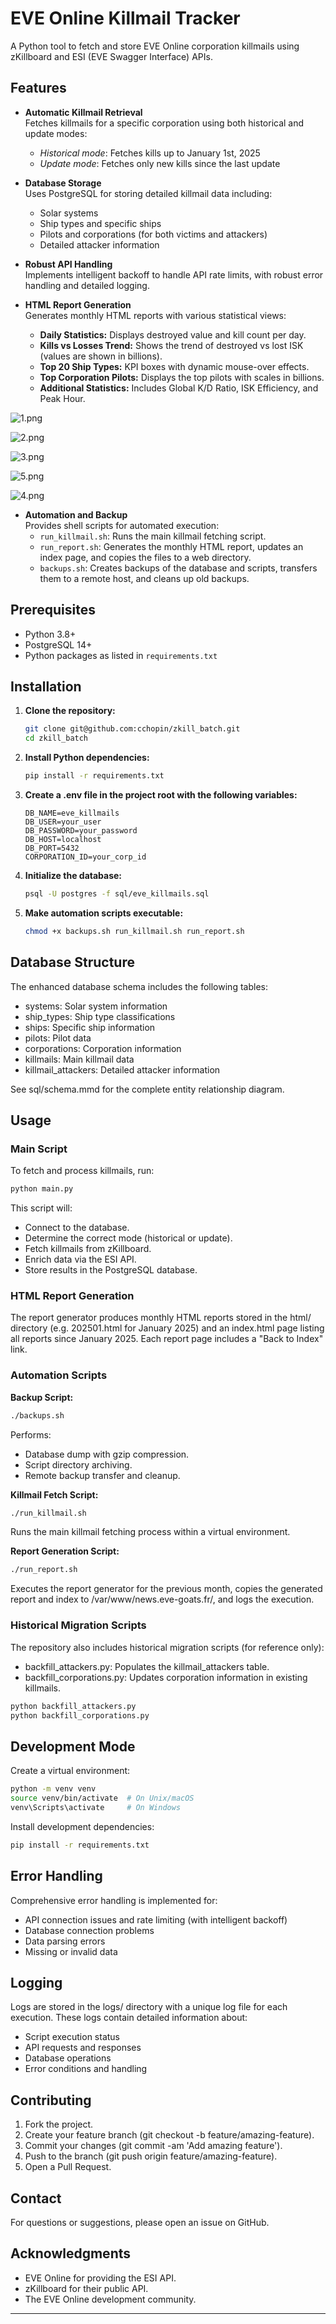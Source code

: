 # EVE Online Killmail Tracker

A Python tool to fetch and store EVE Online corporation killmails using zKillboard and ESI (EVE Swagger Interface) APIs.

## Features

- **Automatic Killmail Retrieval**  
  Fetches killmails for a specific corporation using both historical and update modes:
  - *Historical mode*: Fetches kills up to January 1st, 2025
  - *Update mode*: Fetches only new kills since the last update

- **Database Storage**  
  Uses PostgreSQL for storing detailed killmail data including:
  - Solar systems
  - Ship types and specific ships
  - Pilots and corporations (for both victims and attackers)
  - Detailed attacker information

- **Robust API Handling**  
  Implements intelligent backoff to handle API rate limits, with robust error handling and detailed logging.

- **HTML Report Generation**  
  Generates monthly HTML reports with various statistical views:
  - **Daily Statistics:** Displays destroyed value and kill count per day.
  - **Kills vs Losses Trend:** Shows the trend of destroyed vs lost ISK (values are shown in billions).
  - **Top 20 Ship Types:** KPI boxes with dynamic mouse-over effects.
  - **Top Corporation Pilots:** Displays the top pilots with scales in billions.
  - **Additional Statistics:** Includes Global K/D Ratio, ISK Efficiency, and Peak Hour.

![1.png](assets/1.png)

![2.png](assets/2.png)

![3.png](assets/3.png)

![5.png](assets/5.png)

![4.png](assets/4.png)


- **Automation and Backup**  
  Provides shell scripts for automated execution:
  - `run_killmail.sh`: Runs the main killmail fetching script.
  - `run_report.sh`: Generates the monthly HTML report, updates an index page, and copies the files to a web directory.
  - `backups.sh`: Creates backups of the database and scripts, transfers them to a remote host, and cleans up old backups.

## Prerequisites

- Python 3.8+
- PostgreSQL 14+
- Python packages as listed in `requirements.txt`

## Installation

1. **Clone the repository:**
   ```bash
   git clone git@github.com:cchopin/zkill_batch.git
   cd zkill_batch
   ```

2. **Install Python dependencies:**
   ```bash
   pip install -r requirements.txt
   ```

3. **Create a .env file in the project root with the following variables:**
   ```
   DB_NAME=eve_killmails
   DB_USER=your_user
   DB_PASSWORD=your_password
   DB_HOST=localhost
   DB_PORT=5432
   CORPORATION_ID=your_corp_id
   ```

4. **Initialize the database:**
   ```bash
   psql -U postgres -f sql/eve_killmails.sql
   ```

5. **Make automation scripts executable:**
   ```bash
   chmod +x backups.sh run_killmail.sh run_report.sh
   ```

## Database Structure

The enhanced database schema includes the following tables:
- systems: Solar system information
- ship_types: Ship type classifications
- ships: Specific ship information
- pilots: Pilot data
- corporations: Corporation information
- killmails: Main killmail data
- killmail_attackers: Detailed attacker information

See sql/schema.mmd for the complete entity relationship diagram.

## Usage

### Main Script

To fetch and process killmails, run:
```bash
python main.py
```

This script will:
- Connect to the database.
- Determine the correct mode (historical or update).
- Fetch killmails from zKillboard.
- Enrich data via the ESI API.
- Store results in the PostgreSQL database.

### HTML Report Generation

The report generator produces monthly HTML reports stored in the html/ directory (e.g. 202501.html for January 2025) and an index.html page listing all reports since January 2025. Each report page includes a "Back to Index" link.

### Automation Scripts

**Backup Script:**
```bash
./backups.sh
```
Performs:
- Database dump with gzip compression.
- Script directory archiving.
- Remote backup transfer and cleanup.

**Killmail Fetch Script:**
```bash
./run_killmail.sh
```
Runs the main killmail fetching process within a virtual environment.

**Report Generation Script:**
```bash
./run_report.sh
```
Executes the report generator for the previous month, copies the generated report and index to /var/www/news.eve-goats.fr/, and logs the execution.

### Historical Migration Scripts

The repository also includes historical migration scripts (for reference only):
- backfill_attackers.py: Populates the killmail_attackers table.
- backfill_corporations.py: Updates corporation information in existing killmails.

```bash
python backfill_attackers.py
python backfill_corporations.py
```

## Development Mode

Create a virtual environment:
```bash
python -m venv venv
source venv/bin/activate  # On Unix/macOS
venv\Scripts\activate     # On Windows
```

Install development dependencies:
```bash
pip install -r requirements.txt
```

## Error Handling

Comprehensive error handling is implemented for:
- API connection issues and rate limiting (with intelligent backoff)
- Database connection problems
- Data parsing errors
- Missing or invalid data

## Logging

Logs are stored in the logs/ directory with a unique log file for each execution. These logs contain detailed information about:
- Script execution status
- API requests and responses
- Database operations
- Error conditions and handling

## Contributing

1. Fork the project.
2. Create your feature branch (git checkout -b feature/amazing-feature).
3. Commit your changes (git commit -am 'Add amazing feature').
4. Push to the branch (git push origin feature/amazing-feature).
5. Open a Pull Request.

## Contact

For questions or suggestions, please open an issue on GitHub.

## Acknowledgments

- EVE Online for providing the ESI API.
- zKillboard for their public API.
- The EVE Online development community.

---
